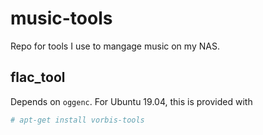 # music-tools
Repo for tools I use to mangage music on my NAS.

## flac_tool

Depends on ```oggenc```. For Ubuntu 19.04, this is provided with

```bash
# apt-get install vorbis-tools
```
